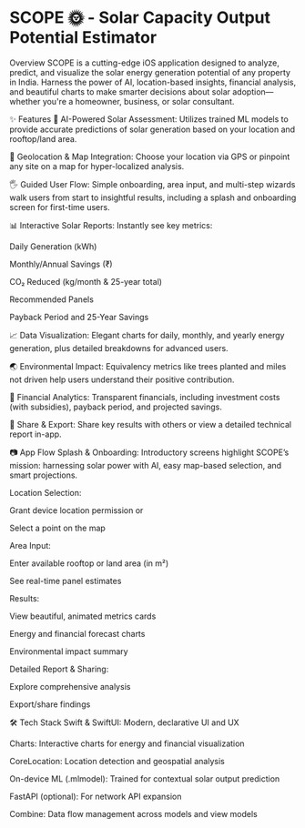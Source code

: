 # SCOPE 🌞 - Solar Capacity Output Potential Estimator

Overview
SCOPE is a cutting-edge iOS application designed to analyze, predict, and visualize the solar energy generation potential of any property in India. Harness the power of AI, location-based insights, financial analysis, and beautiful charts to make smarter decisions about solar adoption—whether you're a homeowner, business, or solar consultant.

✨ Features
🚀 AI-Powered Solar Assessment:
Utilizes trained ML models to provide accurate predictions of solar generation based on your location and rooftop/land area.

📍 Geolocation & Map Integration:
Choose your location via GPS or pinpoint any site on a map for hyper-localized analysis.

🖐️ Guided User Flow:
Simple onboarding, area input, and multi-step wizards walk users from start to insightful results, including a splash and onboarding screen for first-time users.

📊 Interactive Solar Reports:
Instantly see key metrics:

Daily Generation (kWh)

Monthly/Annual Savings (₹)

CO₂ Reduced (kg/month & 25-year total)

Recommended Panels

Payback Period and 25-Year Savings

📈 Data Visualization:
Elegant charts for daily, monthly, and yearly energy generation, plus detailed breakdowns for advanced users.

🌏 Environmental Impact:
Equivalency metrics like trees planted and miles not driven help users understand their positive contribution.

💸 Financial Analytics:
Transparent financials, including investment costs (with subsidies), payback period, and projected savings.

🔀 Share & Export:
Share key results with others or view a detailed technical report in-app.

📷 App Flow
Splash & Onboarding:
Introductory screens highlight SCOPE’s mission: harnessing solar power with AI, easy map-based selection, and smart projections.

Location Selection:

Grant device location permission or

Select a point on the map

Area Input:

Enter available rooftop or land area (in m²)

See real-time panel estimates

Results:

View beautiful, animated metrics cards

Energy and financial forecast charts

Environmental impact summary

Detailed Report & Sharing:

Explore comprehensive analysis

Export/share findings

🛠 Tech Stack
Swift & SwiftUI: Modern, declarative UI and UX

Charts: Interactive charts for energy and financial visualization

CoreLocation: Location detection and geospatial analysis

On-device ML (.mlmodel): Trained for contextual solar output prediction

FastAPI (optional): For network API expansion

Combine: Data flow management across models and view models



